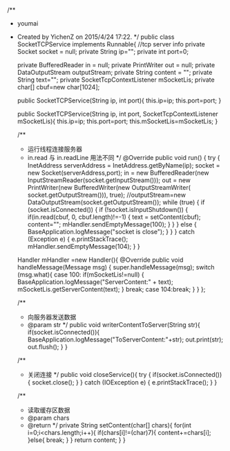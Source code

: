 /**
 * youmai
 * Created by YichenZ on 2015/4/24 17:22.
 */
public class SocketTCPService implements Runnable{
    //tcp server info
    private Socket socket = null;
    private String ip="";
    private int port=0;

    private BufferedReader in = null;
    private PrintWriter out = null;
    private DataOutputStream outputStream;
    private String content = "";
    private String text="";
    private SocketTcpContextListener mSocketLis;
    private char[] cbuf=new char[1024];

    public SocketTCPService(String ip, int port){
        this.ip=ip;
        this.port=port;
    }

    public SocketTCPService(String ip, int port, SocketTcpContextListener mSocketLis){
        this.ip=ip;
        this.port=port;
        this.mSocketLis=mSocketLis;
    }

    /**
     * 运行线程连接服务器
     * in.read 与 in.readLine 用法不同
     */
    @Override
    public void run() {
        try {
            InetAddress serverAddress = InetAddress.getByName(ip);
            socket = new Socket(serverAddress,port);
            in = new BufferedReader(new InputStreamReader(socket.getInputStream()));
            out = new PrintWriter(new BufferedWriter(new OutputStreamWriter(
                    socket.getOutputStream())), true);
            //outputStream=new DataOutputStream(socket.getOutputStream());
            while (true) {
                if (socket.isConnected()) {
                    if (!socket.isInputShutdown()) {
                        if(in.read(cbuf, 0, cbuf.length)!=-1) {
                            text = setContent(cbuf);
                            content="";
                            mHandler.sendEmptyMessage(100);
                        }
                    }
                } else {
                    BaseApplication.logMessage("socket is close");
                }
            }
        } catch (Exception e) {
            e.printStackTrace();
            mHandler.sendEmptyMessage(104);
        }
    }

    Handler mHandler =new Handler(){
        @Override
        public void handleMessage(Message msg) {
            super.handleMessage(msg);
            switch (msg.what){
                case 100:
                    if(mSocketLis!=null) {
                        BaseApplication.logMessage("ServerContent:" + text);
                        mSocketLis.getServerContent(text);
                    }
                    break;
                case 104:break;
            }
        }
    };

    /**
     * 向服务器发送数据
     * @param str
     */
    public void writerContentToServer(String str){
        if(socket.isConnected()){
            BaseApplication.logMessage("ToServerContent:"+str);
            out.print(str);
            out.flush();
        }
    }

    /**
     * 关闭连接
     */
    public void closeService(){
        try {
            if(socket.isConnected()) {
                socket.close();
            }
        } catch (IOException e) {
            e.printStackTrace();
        }
    }

    /**
     * 读取缓存区数据
     * @param chars
     * @return
     */
    private String setContent(char[] chars){
        for(int i=0;i<chars.length;i++){
            if(chars[i]!=(char)7){
                content+=chars[i];
            }else{
                break;
            }
        }
        return content;
    }
}
